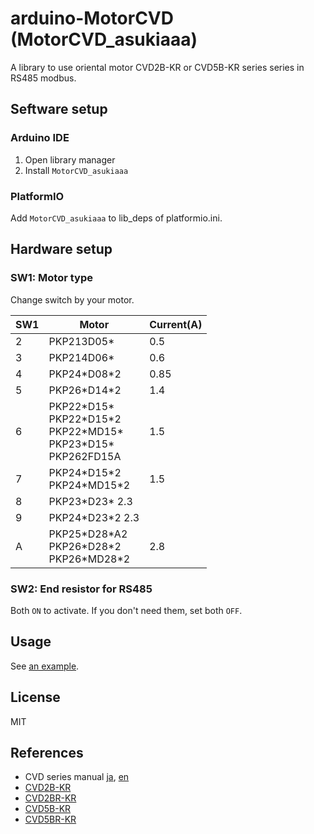 # arduino-MotorCVD (MotorCVD_asukiaaa)

A library to use oriental motor CVD2B-KR or CVD5B-KR series series in RS485 modbus.

## Seftware setup

### Arduino IDE

1. Open library manager
2. Install `MotorCVD_asukiaaa`

### PlatformIO

Add `MotorCVD_asukiaaa` to lib_deps of platformio.ini.

## Hardware setup

### SW1: Motor type

Change switch by your motor.

SW1|Motor|Current(A)
---|-----|---
2|PKP213D05\*|0.5
3|PKP214D06\*|0.6
4|PKP24\*D08\*2|0.85
5|PKP26\*D14\*2|1.4
6|PKP22\*D15\*<br />PKP22\*D15\*2<br />PKP22\*MD15\*<br />PKP23\*D15\*<br />PKP262FD15A|1.5
7|PKP24\*D15\*2<br />PKP24\*MD15\*2|1.5
8|PKP23\*D23\* 2.3
9|PKP24\*D23\*2 2.3
A|PKP25\*D28\*A2<br />PKP26\*D28\*2<br />PKP26\*MD28\*2|2.8

### SW2: End resistor for RS485

Both `ON` to activate. If you don't need them, set both `OFF`.

## Usage

See [an example](examples/forwardAndReverse/forwardAndReverse.ino).

## License

MIT

## References

- CVD series manual [ja](https://www.orientalmotor.co.jp/download/manual_search.action?productName=CVD2B&searchPattern=1&gengoId=1), [en](https://www.orientalmotor.co.jp/download/manual_search.action?productName=CVD2B&searchPattern=1&gengoId=2&x=29&y=13)
- [CVD2B-KR](https://www.orientalmotor.co.jp/products/detail.action?hinmei=CVD2B-KR)
- [CVD2BR-KR](https://www.orientalmotor.co.jp/products/detail.action?hinmei=CVD2BR-KR)
- [CVD5B-KR](https://www.orientalmotor.co.jp/products/detail.action?hinmei=CVD5B-KR)
- [CVD5BR-KR](https://www.orientalmotor.co.jp/products/detail.action?hinmei=CVD5BR-KR)

